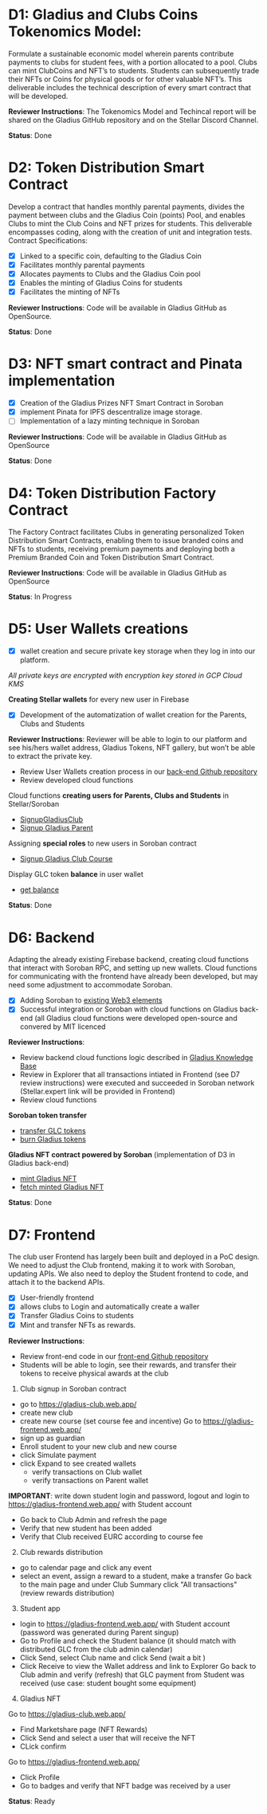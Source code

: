 # D1: Gladius and Clubs Coins Tokenomics Model: 
Formulate a sustainable economic model wherein parents contribute payments to clubs for student fees, with a portion allocated to a pool. Clubs can mint ClubCoins and NFT’s to students. Students can subsequently trade their NFTs or Coins for physical goods or for other valuable NFT’s. This deliverable includes the technical description of every smart contract that will be developed.

**Reviewer Instructions**: The Tokenomics Model and Techincal report will be shared on the Gladius GitHub repository and on the Stellar Discord Channel.

**Status**: Done


# D2: Token Distribution Smart Contract
Develop a contract that handles monthly parental payments, divides the payment between clubs and the Gladius Coin (points) Pool, and enables Clubs to mint  the Club Coins and NFT prizes for students. This deliverable encompasses coding, along with the creation of unit and integration tests. Contract Specifications:
- [x] Linked to a specific coin, defaulting to the Gladius Coin
- [x] Facilitates monthly parental payments
- [x] Allocates payments to Clubs and the Gladius Coin pool
- [x] Enables the minting of Gladius Coins for students
- [x] Facilitates the minting of NFTs
      
**Reviewer Instructions**:  Code will be available in Gladius GitHub as OpenSource.

**Status**: Done


# D3: NFT smart contract and Pinata implementation
- [x] Creation of the Gladius Prizes NFT Smart Contract in Soroban 
- [x] implement Pinata for IPFS descentralize image storage. 
- [ ] Implementation of a lazy minting technique in Soroban

**Reviewer Instructions**:  Code will be available in Gladius GitHub as OpenSource

**Status**: Done


# D4: Token Distribution Factory Contract
The Factory Contract facilitates Clubs in generating personalized Token Distribution Smart Contracts, enabling them to issue branded coins and NFTs to students, receiving premium payments and deploying both a Premium Branded Coin and Token Distribution Smart Contract.

**Reviewer Instructions**: Code will be available in Gladius GitHub as OpenSource

**Status**: In Progress

# D5:  User Wallets creations
- [x] wallet creation and secure private key storage when they log in into our platform.

*All private keys are encrypted with encryption key stored in GCP Cloud KMS*

**Creating Stellar wallets** for every new user in Firebase
- [x] Development of the automatization of wallet creation for the Parents, Clubs and Students

**Reviewer Instructions**: Reviewer will be able to login to our platform and see his/hers wallet address, Gladius Tokens, NFT gallery, but won’t be able to extract the private key.
- Review User Wallets creation process in our [back-end Github repository](https://github.com/GladiusClub/gladius-backend/blob/main/gcp_cloud_functions/singup_function/main.py)
- Review developed cloud functions

Cloud functions **creating users for Parents, Clubs and Students** in Stellar/Soroban
- [SignupGladiusClub](https://github.com/GladiusClub/gladius-backend/blob/main/gcp_cloud_functions/SignupGladiusClub/index.ts)
- [Signup Gladius Parent](https://github.com/GladiusClub/gladius-backend/blob/main/gcp_cloud_functions/SignupGladiusParent/index.ts)

Assigning **special roles** to new users in Soroban contract
- [Signup Gladius Club Course](https://github.com/GladiusClub/gladius-backend/blob/main/gcp_cloud_functions/SignupGladiusClubCourse/index.ts)

Display GLC token **balance** in user wallet 
- [get balance](https://github.com/GladiusClub/gladius-backend/blob/main/gcp_cloud_functions/getStudentBalanceByID/index.ts)


**Status**: Done


# D6: Backend
Adapting the already existing Firebase backend, creating cloud functions that interact with Soroban RPC, and setting up new wallets. 
Cloud functions for communicating with the frontend have already been developed, but may need some adjustment to accommodate Soroban.
- [x] Adding Soroban to [existing Web3 elements](https://github.com/GladiusClub/gladius-backend/blob/main/gcp_cloud_functions/singup_function/main.py)
- [x] Successful integration or Soroban with cloud functions on Gladius back-end (all Gladius cloud functions were developed open-source and convered by MIT licenced

**Reviewer Instructions**: 
- Review backend cloud functions logic described in [Gladius Knowledge Base](https://gladiusclub.gitbook.io/docs/v/backend)
- Review in Explorer that all transactions intiated in Frontend (see D7 review instructions) were executed and succeeded in Soroban network (Stellar.expert link will be provided in Frontend)
- Review cloud functions

**Soroban token transfer**
- [transfer GLC tokens](https://github.com/GladiusClub/gladius-backend/blob/main/gcp_cloud_functions/transferGLCauth/index.ts)
- [burn Gladius tokens](https://github.com/GladiusClub/gladius-backend/blob/main/gcp_cloud_functions/burnGLC/index.ts)


**Gladius NFT contract powered by Soroban** (implementation of D3 in Gladius back-end)
- [mint Gladius NFT](https://github.com/GladiusClub/gladius-backend/blob/main/gcp_cloud_functions/mintGladiusNFT/index.ts)
- [fetch minted Gladius NFT](https://github.com/GladiusClub/gladius-backend/blob/main/gcp_cloud_functions/fetchGladiusNFT/index.ts)
  


**Status**: Done


# D7: Frontend
The club user Frontend has largely been built and deployed in a PoC design. We need to adjust the Club frontend, making it to work with Soroban, updating APIs. We also need to deploy the Student frontend to code, and attach it to the backend APIs.
- [x] User-friendly frontend 
- [x] allows clubs to Login and automatically create a waller
- [x]  Transfer Gladius Coins to students
- [x]  Mint and transfer NFTs as rewards.

**Reviewer Instructions**:  
- Review front-end code in our [front-end Github repository](https://github.com/GladiusClub/gladius-frontend)
- Students will be able to login, see their rewards, and transfer their tokens to receive physical awards at the club
1. Club signup in Soroban contract 
  - go to  https://gladius-club.web.app/
  - create new club
  - create new course (set course fee and incentive)
Go to https://gladius-frontend.web.app/
  - sign up as guardian
  - Enroll student to your new club and new course
  - click Simulate payment
  - click Expand to see created wallets
    - verify transactions on Club wallet
    - verify transactions on Parent  wallet
      
**IMPORTANT**: write down student login and password, logout and login to https://gladius-frontend.web.app/ with Student account

  - Go back to Club Admin and refresh the page
  - Verify that new student has been added
  - Verify that Club received EURC according to course fee 
2. Club rewards distribution
  - go to calendar page and click any event
  - select an event, assign a reward to a student, make a transfer
Go back to the main page and under Club Summary click "All transactions" (review rewards distribution)
3. Student app
  - login to https://gladius-frontend.web.app/ with Student account (password was generated during Parent singup)
  - Go to Profile and check the Student balance (it should match with distributed GLC from the club admin calendar)
  - Click Send, select Club name and click Send (wait a bit )
  - Click Receive to view the Wallet address and link to Explorer
Go back to Club admin and verify (refresh) that GLC payment from Student was received (use case: student bought some equipment)
4. Gladius NFT

Go to https://gladius-club.web.app/
- Find Marketshare page (NFT Rewards)
- Click Send and select a user that will receive the NFT
- CLick confirm

Go to https://gladius-frontend.web.app/
- Click Profile
- Go to badges and verify that NFT badge was received by a user

**Status**: Ready
